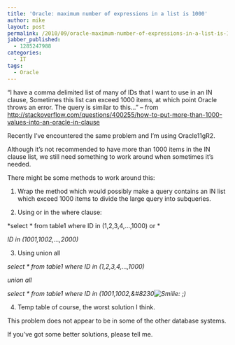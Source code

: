 ```yaml
---
title: 'Oracle: maximum number of expressions in a list is 1000'
author: mike
layout: post
permalink: /2010/09/oracle-maximum-number-of-expressions-in-a-list-is-1000/
jabber_published:
  - 1285247988
categories:
  - IT
tags:
  - Oracle
---
```

“I have a comma delimited list of many of IDs that I want to use in an IN clause, Sometimes this list can exceed 1000 items, at which point Oracle throws an error. The query is similar to this&#8230;” – from <http://stackoverflow.com/questions/400255/how-to-put-more-than-1000-values-into-an-oracle-in-clause>

Recently I’ve encountered the same problem and I’m using Oracle11gR2.

Although it’s not recommended to have more than 1000 items in the IN clause list, we still need something to work around when sometimes it’s needed.

There might be some methods to work around this:

1. Wrap the method which would possibly make a query contains an IN list which exceed 1000 items to divide the large query into subqueries.

2. Using or in the where clause:

*select * from table1 where ID in (1,2,3,4,&#8230;,1000) or *

*ID in (1001,1002,&#8230;,2000)*

3. Using union all

*select * from table1 where ID in (1,2,3,4,&#8230;,1000)*

*union all*

*select * from table1 where ID in (1001,1002,&#8230![Smilie: ;)][1]*

4. Temp table of course, the worst solution I think.

This problem does not appear to be in some of the other database systems.

If you’ve got some better solutions, please tell me.

 [1]: http://bestmike007.com/wp-content/themes/grey-opaque/images/smilies/icon_wink.gif "Smilie: ;)"